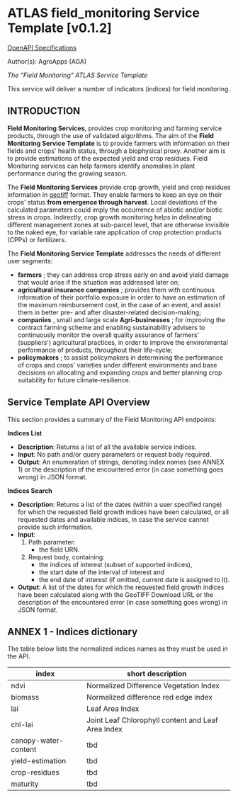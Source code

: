 # ATLAS field_monitoring Service Template \[v0.1.2\]

[OpenAPI Specifications](https://sensorsystems.iais.fraunhofer.de/doc/?url=https://raw.githubusercontent.com/atlasH2020-templates/field_monitoring/v0.1.2/oas)

Author(s): AgroApps (AGA)

_The &quot;Field Monitoring&quot; ATLAS Service Template_

This service will deliver a number of indicators (indices) for field monitoring.

## INTRODUCTION

**Field Monitoring Services**, provides crop monitoring and farming service products, through the use of validated algorithms. The aim of the **Field Monitoring Service Template** is to provide farmers with information on their fields and crops&#39; health status, through a biophysical proxy. Another aim is to provide estimations of the expected yield and crop residues. Field Monitoring services can help farmers identify anomalies in plant performance during the growing season.

The **Field Monitoring Services** provide crop growth, yield and crop residues information in [geotiff](https://en.wikipedia.org/wiki/GeoTIFF) format. They enable farmers to keep an eye on their crops&#39; status **from emergence through harvest**. Local deviations of the calculated parameters could imply the occurrence of abiotic and/or biotic stress in crops. Indirectly, crop growth monitoring helps in delineating different management zones at sub-parcel level, that are otherwise invisible to the naked eye, for variable rate application of crop protection products (CPPs) or fertilizers.

The **Field Monitoring Service Template** addresses the needs of different user segments:

- **farmers** ; they can address crop stress early on and avoid yield damage that would arise if the situation was addressed later on;
- **agricultural insurance companies** ; provides them with continuous information of their portfolio exposure in order to have an estimation of the maximum reimbursement cost, in the case of an event, and assist them in better pre- and after disaster-related decision-making;
- **companies** , small and large scale **Agri-businesses** ; for improving the contract farming scheme and enabling sustainability advisers to continuously monitor the overall quality assurance of farmers&#39; (suppliers&#39;) agricultural practices, in order to improve the environmental performance of products, throughout their life-cycle;
- **policymakers** ; to assist policymakers in determining the performance of crops and crops&#39; varieties under different environments and base decisions on allocating and expanding crops and better planning crop suitability for future climate-resilience.

## Service Template API Overview

This section provides a summary of the Field Monitoring API endpoints:

**Indices List**

- **Description**: Returns a list of all the available service indices.
- **Input**: No path and/or query parameters or request body required.
- **Output**: An enumeration of strings, denoting index names (see ANNEX 1) or the description of the encountered error (in case something goes wrong) in JSON format.

**Indices Search**

- **Description**: Returns a list of the dates (within a user specified range) for which the requested field growth indices have been calculated, or all requested dates and available indices, in case the service cannot provide such information.
- **Input**:
	1. Path parameter: 
		- the field URN.
	2. Request body, containing: 
		- the indices of interest (subset of supported indices), 
		- the start date of the interval of interest and
		- the end date of interest (if omitted, current date is assigned to it).
- **Output**: A list of the dates for which the requested field growth indices have been calculated along with the GeoTIFF Download URL or the description of the encountered error (in case something goes wrong) in JSON format.



## ANNEX 1 - Indices dictionary

The table below lists the normalized indices names as they must be used in the API.

| index                   | short description                                                      |
|-------------------------|------------------------------------------------------------------------|
| ndvi                    | Normalized Difference Vegetation Index                                 |
| biomass                 | Normalized difference red edge index                                   |
| lai                     | Leaf Area Index                                                        |
| chl-lai                 | Joint Leaf Chlorophyll content and Leaf Area Index                     |
| canopy-water-content    | tbd                                                                    |
| yield-estimation        | tbd                                                                    |
| crop-residues           | tbd                                                                    |
| maturity                | tbd                                                                    |
